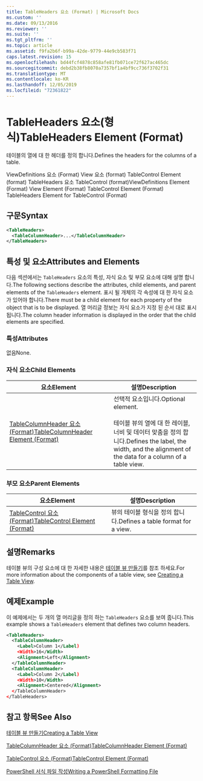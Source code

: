 ```yaml
---
title: TableHeaders 요소 (Format) | Microsoft Docs
ms.custom: ''
ms.date: 09/13/2016
ms.reviewer: ''
ms.suite: ''
ms.tgt_pltfrm: ''
ms.topic: article
ms.assetid: f9fa2b6f-b99a-42de-9779-44e9cb583f71
caps.latest.revision: 15
ms.openlocfilehash: bd44fcf4878c858afe81fb071ce72f627ac465dc
ms.sourcegitcommit: debd2b38fb8070a7357bf1a4bf9cc736f3702f31
ms.translationtype: MT
ms.contentlocale: ko-KR
ms.lasthandoff: 12/05/2019
ms.locfileid: "72361822"
---
```

# <a name="tableheaders-element-format"></a><span data-ttu-id="cf77d-102">TableHeaders 요소(형식)</span><span class="sxs-lookup"><span data-stu-id="cf77d-102">TableHeaders Element (Format)</span></span>

<span data-ttu-id="cf77d-103">테이블의 열에 대 한 헤더를 정의 합니다.</span><span class="sxs-lookup"><span data-stu-id="cf77d-103">Defines the headers for the columns of a table.</span></span>

<span data-ttu-id="cf77d-104">ViewDefinitions 요소 (Format) View 요소 (format) TableControl Element (format) TableHeaders 요소 TableControl (format)</span><span class="sxs-lookup"><span data-stu-id="cf77d-104">ViewDefinitions Element (Format) View Element (Format) TableControl Element (Format) TableHeaders Element for TableControl (Format)</span></span>

## <a name="syntax"></a><span data-ttu-id="cf77d-105">구문</span><span class="sxs-lookup"><span data-stu-id="cf77d-105">Syntax</span></span>

```xml
<TableHeaders>
  <TableColumnHeader>...</TableColumnHeader>
</TableHeaders>

```

## <a name="attributes-and-elements"></a><span data-ttu-id="cf77d-106">특성 및 요소</span><span class="sxs-lookup"><span data-stu-id="cf77d-106">Attributes and Elements</span></span>

<span data-ttu-id="cf77d-107">다음 섹션에서는 `TableHeaders` 요소의 특성, 자식 요소 및 부모 요소에 대해 설명 합니다.</span><span class="sxs-lookup"><span data-stu-id="cf77d-107">The following sections describe the attributes, child elements, and parent elements of the `TableHeaders` element.</span></span> <span data-ttu-id="cf77d-108">표시 될 개체의 각 속성에 대 한 자식 요소가 있어야 합니다.</span><span class="sxs-lookup"><span data-stu-id="cf77d-108">There must be a child element for each property of the object that is to be displayed.</span></span> <span data-ttu-id="cf77d-109">열 머리글 정보는 자식 요소가 지정 된 순서 대로 표시 됩니다.</span><span class="sxs-lookup"><span data-stu-id="cf77d-109">The column header information is displayed in the order that the child elements are specified.</span></span>

### <a name="attributes"></a><span data-ttu-id="cf77d-110">특성</span><span class="sxs-lookup"><span data-stu-id="cf77d-110">Attributes</span></span>

<span data-ttu-id="cf77d-111">없음</span><span class="sxs-lookup"><span data-stu-id="cf77d-111">None.</span></span>

### <a name="child-elements"></a><span data-ttu-id="cf77d-112">자식 요소</span><span class="sxs-lookup"><span data-stu-id="cf77d-112">Child Elements</span></span>

|<span data-ttu-id="cf77d-113">요소</span><span class="sxs-lookup"><span data-stu-id="cf77d-113">Element</span></span>|<span data-ttu-id="cf77d-114">설명</span><span class="sxs-lookup"><span data-stu-id="cf77d-114">Description</span></span>|
|-------------|-----------------|
|[<span data-ttu-id="cf77d-115">TableColumnHeader 요소 (Format)</span><span class="sxs-lookup"><span data-stu-id="cf77d-115">TableColumnHeader Element (Format)</span></span>](./tablecolumnheader-element-format.md)|<span data-ttu-id="cf77d-116">선택적 요소입니다.</span><span class="sxs-lookup"><span data-stu-id="cf77d-116">Optional element.</span></span><br /><br /> <span data-ttu-id="cf77d-117">테이블 뷰의 열에 대 한 레이블, 너비 및 데이터 맞춤을 정의 합니다.</span><span class="sxs-lookup"><span data-stu-id="cf77d-117">Defines the label, the width, and the alignment of the data for a column of a table view.</span></span>|

### <a name="parent-elements"></a><span data-ttu-id="cf77d-118">부모 요소</span><span class="sxs-lookup"><span data-stu-id="cf77d-118">Parent Elements</span></span>

|<span data-ttu-id="cf77d-119">요소</span><span class="sxs-lookup"><span data-stu-id="cf77d-119">Element</span></span>|<span data-ttu-id="cf77d-120">설명</span><span class="sxs-lookup"><span data-stu-id="cf77d-120">Description</span></span>|
|-------------|-----------------|
|[<span data-ttu-id="cf77d-121">TableControl 요소 (Format)</span><span class="sxs-lookup"><span data-stu-id="cf77d-121">TableControl Element (Format)</span></span>](./tablecontrol-element-format.md)|<span data-ttu-id="cf77d-122">뷰의 테이블 형식을 정의 합니다.</span><span class="sxs-lookup"><span data-stu-id="cf77d-122">Defines a table format for a view.</span></span>|

## <a name="remarks"></a><span data-ttu-id="cf77d-123">설명</span><span class="sxs-lookup"><span data-stu-id="cf77d-123">Remarks</span></span>

<span data-ttu-id="cf77d-124">테이블 뷰의 구성 요소에 대 한 자세한 내용은 [테이블 뷰 만들기](./creating-a-table-view.md)를 참조 하세요.</span><span class="sxs-lookup"><span data-stu-id="cf77d-124">For more information about the components of a table view, see [Creating a Table View](./creating-a-table-view.md).</span></span>

## <a name="example"></a><span data-ttu-id="cf77d-125">예제</span><span class="sxs-lookup"><span data-stu-id="cf77d-125">Example</span></span>

<span data-ttu-id="cf77d-126">이 예제에서는 두 개의 열 머리글을 정의 하는 `TableHeaders` 요소를 보여 줍니다.</span><span class="sxs-lookup"><span data-stu-id="cf77d-126">This example shows a `TableHeaders` element that defines two column headers.</span></span>

```xml
<TableHeaders>
  <TableColumnHeader>
    <Label>Column 1</Label)
    <Width>16</Width>
    <Alignment>Left</Alignment>
  </TableColumnHeader>
  <TableColumnHeader>
    <Label>Column 2</Label)
    <Width>10</Width>
    <Alignment>Centered</Alignment>
  </TableColumnHeader>
</TableHeaders>
```

## <a name="see-also"></a><span data-ttu-id="cf77d-127">참고 항목</span><span class="sxs-lookup"><span data-stu-id="cf77d-127">See Also</span></span>

[<span data-ttu-id="cf77d-128">테이블 뷰 만들기</span><span class="sxs-lookup"><span data-stu-id="cf77d-128">Creating a Table View</span></span>](./creating-a-table-view.md)

[<span data-ttu-id="cf77d-129">TableColumnHeader 요소 (Format)</span><span class="sxs-lookup"><span data-stu-id="cf77d-129">TableColumnHeader Element (Format)</span></span>](./tablecolumnheader-element-format.md)

[<span data-ttu-id="cf77d-130">TableControl 요소 (Format)</span><span class="sxs-lookup"><span data-stu-id="cf77d-130">TableControl Element (Format)</span></span>](./tablecontrol-element-format.md)

[<span data-ttu-id="cf77d-131">PowerShell 서식 파일 작성</span><span class="sxs-lookup"><span data-stu-id="cf77d-131">Writing a PowerShell Formatting File</span></span>](./writing-a-powershell-formatting-file.md)
